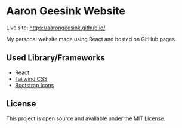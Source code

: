 # Aaron Geesink Website

Live site: https://aarongeesink.github.io/

My personal website made using React and hosted on GitHub pages.

## Used Library/Frameworks

- [React](https://react.dev/)
- [Tailwind CSS](https://tailwindcss.com/)
- [Bootstrap Icons](https://icons.getbootstrap.com/)


## License

This project is open source and available under the MIT License.
